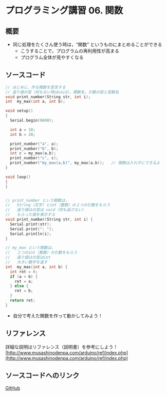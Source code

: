 # プログラミング講習 06. 関数
## 概要
+ 同じ処理をたくさん使う時は，“関数” というものにまとめることができる
	- こうすることで，プログラムの再利用性が高まる
	- プログラム全体が見やすくなる


## ソースコード
```cpp
// はじめに，作る関数を宣言する
// 返り値の型（何もない時はvoid），関数名，引数の型と変数名
void print_number(String str, int i);
int  my_max(int a, int b);

void setup()
{
  Serial.begin(9600);

  int a = 10;
  int b = 20;

  print_number("a", a);
  print_number("b", b);
  int c = my_max(a,b);
  print_number("c", c);
  print_number("my_max(a,b)", my_max(a,b));   // 関数は入れ子にできるよ
}

void loop()
{
}


// print_number という関数は，
//   String（文字）とint（整数）の２つの引数をもらう
//   返り値はの型は void（何も返さない）
//   もらった値を表示する
void print_number(String str, int i) {
  Serial.print(str);
  Serial.print(": ");
  Serial.println(i);
}

// my_max という関数は，
//   ２つのint（整数）の引数をもらう
//   返り値はの型はint
//   大きい数字を返す
int  my_max(int a, int b) {
  int ret = 0;
  if (a > b) {
    ret = a;
  } else {
    ret = b;
  }
  return ret;
}
```

+ 自分で考えた関数を作って動かしてみよう！


## リファレンス
詳細な説明はリファレンス（説明書）を参考にしよう！  
[http://www.musashinodenpa.com/arduino/ref/index.php](http://www.musashinodenpa.com/arduino/ref/index.php)


## ソースコードへのリンク
[GitHub](https://github.com/meltingrabbit/CanSatForHighSchoolStudents/tree/master/Arduino/ProgrammingTutorial06_Function)

